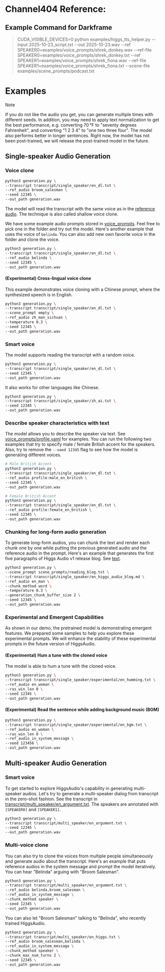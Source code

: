 # Channel404 Reference:

## Example Command for Darkframe
> CUDA_VISIBLE_DEVICES=0 python examples/higgs_tts_helper.py --input 2025-10-23_script.txt --out 2025-10-23.wav --ref SPEAKER0=examples/voice_prompts/shrek_donkey.wav --ref-file SPEAKER0=examples/voice_prompts/shrek_donkey.txt --ref SPEAKER1=examples/voice_prompts/shrek_fiona.wav --ref-file SPEAKER1=examples/voice_prompts/shrek_fiona.txt --scene-file examples/scene_prompts/podcast.txt

# Examples

> [!NOTE]  
> If you do not like the audio you get, you can generate multiple times with different seeds. In addition, you may need to apply text normalization to get the best performance, e.g. converting 70 °F to "seventy degrees Fahrenheit", and converting "1 2 3 4" to "one two three four". The model also performs better in longer sentences. Right now, the model has not been post-trained, we will release the post-trained model in the future.

## Single-speaker Audio Generation

### Voice clone

```bash
python3 generation.py \
--transcript transcript/single_speaker/en_dl.txt \
--ref_audio broom_salesman \
--seed 12345 \
--out_path generation.wav
```

The model will read the transcript with the same voice as in the [reference audio](./voice_prompts/broom_salesman.wav). The technique is also called shallow voice clone.

We have some example audio prompts stored in [voice_prompts](./voice_prompts/). Feel free to pick one in the folder and try out the model. Here's another example that uses the voice of `belinda`. You can also add new own favorite voice in the folder and clone the voice.

```bash
python3 generation.py \
--transcript transcript/single_speaker/en_dl.txt \
--ref_audio belinda \
--seed 12345 \
--out_path generation.wav
```

#### (Experimental) Cross-lingual voice clone

This example demonstrates voice cloning with a Chinese prompt, where the synthesized speech is in English.

```bash
python3 generation.py \
--transcript transcript/single_speaker/en_dl.txt \
--scene_prompt empty \
--ref_audio zh_man_sichuan \
--temperature 0.3 \
--seed 12345 \
--out_path generation.wav
```

### Smart voice

The model supports reading the transcript with a random voice.

```bash
python3 generation.py \
--transcript transcript/single_speaker/en_dl.txt \
--seed 12345 \
--out_path generation.wav
```

It also works for other languages like Chinese.

```bash
python3 generation.py \
--transcript transcript/single_speaker/zh_ai.txt \
--seed 12345 \
--out_path generation.wav
```

### Describe speaker characteristics with text

The model allows you to describe the speaker via text. See [voice_prompts/profile.yaml](voice_prompts/profile.yaml) for examples. You can run the following two examples that try to specify male / female British accent for the speakers. Also, try to remove the `--seed 12345` flag to see how the model is generating different voices.

```bash
# Male British Accent
python3 generation.py \
--transcript transcript/single_speaker/en_dl.txt \
--ref_audio profile:male_en_british \
--seed 12345 \
--out_path generation.wav

# Female British Accent
python3 generation.py \
--transcript transcript/single_speaker/en_dl.txt \
--ref_audio profile:female_en_british \
--seed 12345 \
--out_path generation.wav
```

### Chunking for long-form audio generation

To generate long-form audios, you can chunk the text and render each chunk one by one while putting the previous generated audio and the reference audio in the prompt. Here's an example that generates the first five paragraphs of Higgs Audio v1 release blog. See [text](./transcript/single_speaker/en_higgs_audio_blog.md).

```bash
python3 generation.py \
--scene_prompt scene_prompts/reading_blog.txt \
--transcript transcript/single_speaker/en_higgs_audio_blog.md \
--ref_audio en_man \
--chunk_method word \
--temperature 0.3 \
--generation_chunk_buffer_size 2 \
--seed 12345 \
--out_path generation.wav
```

### Experimental and Emergent Capabilities

As shown in our demo, the pretrained model is demonstrating emergent features. We prepared some samples to help you explore these experimental prompts. We will enhance the stability of these experimental prompts in the future version of HiggsAudio.

#### (Experimental) Hum a tune with the cloned voice
The model is able to hum a tune with the cloned voice.

```bash
python3 generation.py \
--transcript transcript/single_speaker/experimental/en_humming.txt \
--ref_audio en_woman \
--ras_win_len 0 \
--seed 12345 \
--out_path generation.wav
```

#### (Experimental) Read the sentence while adding background music (BGM)

```bash
python3 generation.py \
--transcript transcript/single_speaker/experimental/en_bgm.txt \
--ref_audio en_woman \
--ras_win_len 0 \
--ref_audio_in_system_message \
--seed 123456 \
--out_path generation.wav
```

## Multi-speaker Audio Generation


### Smart voice

To get started to explore HiggsAudio's capability in generating multi-speaker audios. Let's try to generate a multi-speaker dialog from transcript in the zero-shot fashion. See the transcript in [transcript/multi_speaker/en_argument.txt](transcript/multi_speaker/en_argument.txt). The speakers are annotated with `[SPEAKER0]` and `[SPEAKER1]`.

```bash
python3 generation.py \
--transcript transcript/multi_speaker/en_argument.txt \
--seed 12345 \
--out_path generation.wav
```

### Multi-voice clone
You can also try to clone the voices from multiple people simultaneously and generate audio about the transcript. Here's an example that puts reference audios in the system message and prompt the model iteratively. You can hear "Belinda" arguing with "Broom Salesman".

```bash
python3 generation.py \
--transcript transcript/multi_speaker/en_argument.txt \
--ref_audio belinda,broom_salesman \
--ref_audio_in_system_message \
--chunk_method speaker \
--seed 12345 \
--out_path generation.wav
```

You can also let "Broom Salesman" talking to "Belinda", who recently trained HiggsAudio.

```bash
python3 generation.py \
--transcript transcript/multi_speaker/en_higgs.txt \
--ref_audio broom_salesman,belinda \
--ref_audio_in_system_message \
--chunk_method speaker \
--chunk_max_num_turns 2 \
--seed 12345 \
--out_path generation.wav
```
